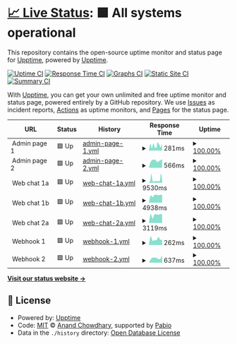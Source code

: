 # [📈 Live Status](https://upptime.github.io/upptime): <!--live status--> **🟩 All systems operational**

This repository contains the open-source uptime monitor and status page for [Upptime](https://upptime.js.org), powered by [Upptime](https://github.com/upptime/upptime).

[![Uptime CI](https://github.com/metabirds/service-monitor-1/workflows/Uptime%20CI/badge.svg)](https://github.com/metabirds/service-monitor-1/actions?query=workflow%3A%22Uptime+CI%22)
[![Response Time CI](https://github.com/metabirds/service-monitor-1/workflows/Response%20Time%20CI/badge.svg)](https://github.com/metabirds/service-monitor-1/actions?query=workflow%3A%22Response+Time+CI%22)
[![Graphs CI](https://github.com/metabirds/service-monitor-1/workflows/Graphs%20CI/badge.svg)](https://github.com/metabirds/service-monitor-1/actions?query=workflow%3A%22Graphs+CI%22)
[![Static Site CI](https://github.com/metabirds/service-monitor-1/workflows/Static%20Site%20CI/badge.svg)](https://github.com/metabirds/service-monitor-1/actions?query=workflow%3A%22Static+Site+CI%22)
[![Summary CI](https://github.com/metabirds/service-monitor-1/workflows/Summary%20CI/badge.svg)](https://github.com/metabirds/service-monitor-1/actions?query=workflow%3A%22Summary+CI%22)

With [Upptime](https://upptime.js.org), you can get your own unlimited and free uptime monitor and status page, powered entirely by a GitHub repository. We use [Issues](https://github.com/upptime/upptime/issues) as incident reports, [Actions](https://github.com/metabirds/service-monitor-1/actions) as uptime monitors, and [Pages](https://upptime.github.io/upptime) for the status page.

<!--start: status pages-->
<!-- This summary is generated by Upptime (https://github.com/upptime/upptime) -->
<!-- Do not edit this manually, your changes will be overwritten -->
<!-- prettier-ignore -->
| URL | Status | History | Response Time | Uptime |
| --- | ------ | ------- | ------------- | ------ |
| <img alt="" src="https://icons.duckduckgo.com/ip3/null.ico" height="13"> Admin page 1 | 🟩 Up | [admin-page-1.yml](https://github.com/metabirds/service-monitor-1/commits/HEAD/history/admin-page-1.yml) | <details><summary><img alt="Response time graph" src="./graphs/admin-page-1/response-time-week.png" height="20"> 281ms</summary><br><a href="https://status.botbird.biz/history/admin-page-1"><img alt="Response time 242" src="https://img.shields.io/endpoint?url=https%3A%2F%2Fraw.githubusercontent.com%2Fmetabirds%2Fservice-monitor-1%2FHEAD%2Fapi%2Fadmin-page-1%2Fresponse-time.json"></a><br><a href="https://status.botbird.biz/history/admin-page-1"><img alt="24-hour response time 360" src="https://img.shields.io/endpoint?url=https%3A%2F%2Fraw.githubusercontent.com%2Fmetabirds%2Fservice-monitor-1%2FHEAD%2Fapi%2Fadmin-page-1%2Fresponse-time-day.json"></a><br><a href="https://status.botbird.biz/history/admin-page-1"><img alt="7-day response time 281" src="https://img.shields.io/endpoint?url=https%3A%2F%2Fraw.githubusercontent.com%2Fmetabirds%2Fservice-monitor-1%2FHEAD%2Fapi%2Fadmin-page-1%2Fresponse-time-week.json"></a><br><a href="https://status.botbird.biz/history/admin-page-1"><img alt="30-day response time 264" src="https://img.shields.io/endpoint?url=https%3A%2F%2Fraw.githubusercontent.com%2Fmetabirds%2Fservice-monitor-1%2FHEAD%2Fapi%2Fadmin-page-1%2Fresponse-time-month.json"></a><br><a href="https://status.botbird.biz/history/admin-page-1"><img alt="1-year response time 242" src="https://img.shields.io/endpoint?url=https%3A%2F%2Fraw.githubusercontent.com%2Fmetabirds%2Fservice-monitor-1%2FHEAD%2Fapi%2Fadmin-page-1%2Fresponse-time-year.json"></a></details> | <details><summary><a href="https://status.botbird.biz/history/admin-page-1">100.00%</a></summary><a href="https://status.botbird.biz/history/admin-page-1"><img alt="All-time uptime 100.00%" src="https://img.shields.io/endpoint?url=https%3A%2F%2Fraw.githubusercontent.com%2Fmetabirds%2Fservice-monitor-1%2FHEAD%2Fapi%2Fadmin-page-1%2Fuptime.json"></a><br><a href="https://status.botbird.biz/history/admin-page-1"><img alt="24-hour uptime 100.00%" src="https://img.shields.io/endpoint?url=https%3A%2F%2Fraw.githubusercontent.com%2Fmetabirds%2Fservice-monitor-1%2FHEAD%2Fapi%2Fadmin-page-1%2Fuptime-day.json"></a><br><a href="https://status.botbird.biz/history/admin-page-1"><img alt="7-day uptime 100.00%" src="https://img.shields.io/endpoint?url=https%3A%2F%2Fraw.githubusercontent.com%2Fmetabirds%2Fservice-monitor-1%2FHEAD%2Fapi%2Fadmin-page-1%2Fuptime-week.json"></a><br><a href="https://status.botbird.biz/history/admin-page-1"><img alt="30-day uptime 100.00%" src="https://img.shields.io/endpoint?url=https%3A%2F%2Fraw.githubusercontent.com%2Fmetabirds%2Fservice-monitor-1%2FHEAD%2Fapi%2Fadmin-page-1%2Fuptime-month.json"></a><br><a href="https://status.botbird.biz/history/admin-page-1"><img alt="1-year uptime 100.00%" src="https://img.shields.io/endpoint?url=https%3A%2F%2Fraw.githubusercontent.com%2Fmetabirds%2Fservice-monitor-1%2FHEAD%2Fapi%2Fadmin-page-1%2Fuptime-year.json"></a></details>
| <img alt="" src="https://icons.duckduckgo.com/ip3/null.ico" height="13"> Admin page 2 | 🟩 Up | [admin-page-2.yml](https://github.com/metabirds/service-monitor-1/commits/HEAD/history/admin-page-2.yml) | <details><summary><img alt="Response time graph" src="./graphs/admin-page-2/response-time-week.png" height="20"> 566ms</summary><br><a href="https://status.botbird.biz/history/admin-page-2"><img alt="Response time 547" src="https://img.shields.io/endpoint?url=https%3A%2F%2Fraw.githubusercontent.com%2Fmetabirds%2Fservice-monitor-1%2FHEAD%2Fapi%2Fadmin-page-2%2Fresponse-time.json"></a><br><a href="https://status.botbird.biz/history/admin-page-2"><img alt="24-hour response time 680" src="https://img.shields.io/endpoint?url=https%3A%2F%2Fraw.githubusercontent.com%2Fmetabirds%2Fservice-monitor-1%2FHEAD%2Fapi%2Fadmin-page-2%2Fresponse-time-day.json"></a><br><a href="https://status.botbird.biz/history/admin-page-2"><img alt="7-day response time 566" src="https://img.shields.io/endpoint?url=https%3A%2F%2Fraw.githubusercontent.com%2Fmetabirds%2Fservice-monitor-1%2FHEAD%2Fapi%2Fadmin-page-2%2Fresponse-time-week.json"></a><br><a href="https://status.botbird.biz/history/admin-page-2"><img alt="30-day response time 526" src="https://img.shields.io/endpoint?url=https%3A%2F%2Fraw.githubusercontent.com%2Fmetabirds%2Fservice-monitor-1%2FHEAD%2Fapi%2Fadmin-page-2%2Fresponse-time-month.json"></a><br><a href="https://status.botbird.biz/history/admin-page-2"><img alt="1-year response time 547" src="https://img.shields.io/endpoint?url=https%3A%2F%2Fraw.githubusercontent.com%2Fmetabirds%2Fservice-monitor-1%2FHEAD%2Fapi%2Fadmin-page-2%2Fresponse-time-year.json"></a></details> | <details><summary><a href="https://status.botbird.biz/history/admin-page-2">100.00%</a></summary><a href="https://status.botbird.biz/history/admin-page-2"><img alt="All-time uptime 99.99%" src="https://img.shields.io/endpoint?url=https%3A%2F%2Fraw.githubusercontent.com%2Fmetabirds%2Fservice-monitor-1%2FHEAD%2Fapi%2Fadmin-page-2%2Fuptime.json"></a><br><a href="https://status.botbird.biz/history/admin-page-2"><img alt="24-hour uptime 100.00%" src="https://img.shields.io/endpoint?url=https%3A%2F%2Fraw.githubusercontent.com%2Fmetabirds%2Fservice-monitor-1%2FHEAD%2Fapi%2Fadmin-page-2%2Fuptime-day.json"></a><br><a href="https://status.botbird.biz/history/admin-page-2"><img alt="7-day uptime 100.00%" src="https://img.shields.io/endpoint?url=https%3A%2F%2Fraw.githubusercontent.com%2Fmetabirds%2Fservice-monitor-1%2FHEAD%2Fapi%2Fadmin-page-2%2Fuptime-week.json"></a><br><a href="https://status.botbird.biz/history/admin-page-2"><img alt="30-day uptime 100.00%" src="https://img.shields.io/endpoint?url=https%3A%2F%2Fraw.githubusercontent.com%2Fmetabirds%2Fservice-monitor-1%2FHEAD%2Fapi%2Fadmin-page-2%2Fuptime-month.json"></a><br><a href="https://status.botbird.biz/history/admin-page-2"><img alt="1-year uptime 99.99%" src="https://img.shields.io/endpoint?url=https%3A%2F%2Fraw.githubusercontent.com%2Fmetabirds%2Fservice-monitor-1%2FHEAD%2Fapi%2Fadmin-page-2%2Fuptime-year.json"></a></details>
| <img alt="" src="https://icons.duckduckgo.com/ip3/null.ico" height="13"> Web chat 1a | 🟩 Up | [web-chat-1a.yml](https://github.com/metabirds/service-monitor-1/commits/HEAD/history/web-chat-1a.yml) | <details><summary><img alt="Response time graph" src="./graphs/web-chat-1a/response-time-week.png" height="20"> 9530ms</summary><br><a href="https://status.botbird.biz/history/web-chat-1a"><img alt="Response time 5508" src="https://img.shields.io/endpoint?url=https%3A%2F%2Fraw.githubusercontent.com%2Fmetabirds%2Fservice-monitor-1%2FHEAD%2Fapi%2Fweb-chat-1a%2Fresponse-time.json"></a><br><a href="https://status.botbird.biz/history/web-chat-1a"><img alt="24-hour response time 13311" src="https://img.shields.io/endpoint?url=https%3A%2F%2Fraw.githubusercontent.com%2Fmetabirds%2Fservice-monitor-1%2FHEAD%2Fapi%2Fweb-chat-1a%2Fresponse-time-day.json"></a><br><a href="https://status.botbird.biz/history/web-chat-1a"><img alt="7-day response time 9530" src="https://img.shields.io/endpoint?url=https%3A%2F%2Fraw.githubusercontent.com%2Fmetabirds%2Fservice-monitor-1%2FHEAD%2Fapi%2Fweb-chat-1a%2Fresponse-time-week.json"></a><br><a href="https://status.botbird.biz/history/web-chat-1a"><img alt="30-day response time 6824" src="https://img.shields.io/endpoint?url=https%3A%2F%2Fraw.githubusercontent.com%2Fmetabirds%2Fservice-monitor-1%2FHEAD%2Fapi%2Fweb-chat-1a%2Fresponse-time-month.json"></a><br><a href="https://status.botbird.biz/history/web-chat-1a"><img alt="1-year response time 5508" src="https://img.shields.io/endpoint?url=https%3A%2F%2Fraw.githubusercontent.com%2Fmetabirds%2Fservice-monitor-1%2FHEAD%2Fapi%2Fweb-chat-1a%2Fresponse-time-year.json"></a></details> | <details><summary><a href="https://status.botbird.biz/history/web-chat-1a">100.00%</a></summary><a href="https://status.botbird.biz/history/web-chat-1a"><img alt="All-time uptime 99.76%" src="https://img.shields.io/endpoint?url=https%3A%2F%2Fraw.githubusercontent.com%2Fmetabirds%2Fservice-monitor-1%2FHEAD%2Fapi%2Fweb-chat-1a%2Fuptime.json"></a><br><a href="https://status.botbird.biz/history/web-chat-1a"><img alt="24-hour uptime 100.00%" src="https://img.shields.io/endpoint?url=https%3A%2F%2Fraw.githubusercontent.com%2Fmetabirds%2Fservice-monitor-1%2FHEAD%2Fapi%2Fweb-chat-1a%2Fuptime-day.json"></a><br><a href="https://status.botbird.biz/history/web-chat-1a"><img alt="7-day uptime 100.00%" src="https://img.shields.io/endpoint?url=https%3A%2F%2Fraw.githubusercontent.com%2Fmetabirds%2Fservice-monitor-1%2FHEAD%2Fapi%2Fweb-chat-1a%2Fuptime-week.json"></a><br><a href="https://status.botbird.biz/history/web-chat-1a"><img alt="30-day uptime 99.83%" src="https://img.shields.io/endpoint?url=https%3A%2F%2Fraw.githubusercontent.com%2Fmetabirds%2Fservice-monitor-1%2FHEAD%2Fapi%2Fweb-chat-1a%2Fuptime-month.json"></a><br><a href="https://status.botbird.biz/history/web-chat-1a"><img alt="1-year uptime 99.76%" src="https://img.shields.io/endpoint?url=https%3A%2F%2Fraw.githubusercontent.com%2Fmetabirds%2Fservice-monitor-1%2FHEAD%2Fapi%2Fweb-chat-1a%2Fuptime-year.json"></a></details>
| <img alt="" src="https://icons.duckduckgo.com/ip3/null.ico" height="13"> Web chat 1b | 🟩 Up | [web-chat-1b.yml](https://github.com/metabirds/service-monitor-1/commits/HEAD/history/web-chat-1b.yml) | <details><summary><img alt="Response time graph" src="./graphs/web-chat-1b/response-time-week.png" height="20"> 4938ms</summary><br><a href="https://status.botbird.biz/history/web-chat-1b"><img alt="Response time 4993" src="https://img.shields.io/endpoint?url=https%3A%2F%2Fraw.githubusercontent.com%2Fmetabirds%2Fservice-monitor-1%2FHEAD%2Fapi%2Fweb-chat-1b%2Fresponse-time.json"></a><br><a href="https://status.botbird.biz/history/web-chat-1b"><img alt="24-hour response time 5455" src="https://img.shields.io/endpoint?url=https%3A%2F%2Fraw.githubusercontent.com%2Fmetabirds%2Fservice-monitor-1%2FHEAD%2Fapi%2Fweb-chat-1b%2Fresponse-time-day.json"></a><br><a href="https://status.botbird.biz/history/web-chat-1b"><img alt="7-day response time 4938" src="https://img.shields.io/endpoint?url=https%3A%2F%2Fraw.githubusercontent.com%2Fmetabirds%2Fservice-monitor-1%2FHEAD%2Fapi%2Fweb-chat-1b%2Fresponse-time-week.json"></a><br><a href="https://status.botbird.biz/history/web-chat-1b"><img alt="30-day response time 5540" src="https://img.shields.io/endpoint?url=https%3A%2F%2Fraw.githubusercontent.com%2Fmetabirds%2Fservice-monitor-1%2FHEAD%2Fapi%2Fweb-chat-1b%2Fresponse-time-month.json"></a><br><a href="https://status.botbird.biz/history/web-chat-1b"><img alt="1-year response time 4993" src="https://img.shields.io/endpoint?url=https%3A%2F%2Fraw.githubusercontent.com%2Fmetabirds%2Fservice-monitor-1%2FHEAD%2Fapi%2Fweb-chat-1b%2Fresponse-time-year.json"></a></details> | <details><summary><a href="https://status.botbird.biz/history/web-chat-1b">100.00%</a></summary><a href="https://status.botbird.biz/history/web-chat-1b"><img alt="All-time uptime 99.76%" src="https://img.shields.io/endpoint?url=https%3A%2F%2Fraw.githubusercontent.com%2Fmetabirds%2Fservice-monitor-1%2FHEAD%2Fapi%2Fweb-chat-1b%2Fuptime.json"></a><br><a href="https://status.botbird.biz/history/web-chat-1b"><img alt="24-hour uptime 100.00%" src="https://img.shields.io/endpoint?url=https%3A%2F%2Fraw.githubusercontent.com%2Fmetabirds%2Fservice-monitor-1%2FHEAD%2Fapi%2Fweb-chat-1b%2Fuptime-day.json"></a><br><a href="https://status.botbird.biz/history/web-chat-1b"><img alt="7-day uptime 100.00%" src="https://img.shields.io/endpoint?url=https%3A%2F%2Fraw.githubusercontent.com%2Fmetabirds%2Fservice-monitor-1%2FHEAD%2Fapi%2Fweb-chat-1b%2Fuptime-week.json"></a><br><a href="https://status.botbird.biz/history/web-chat-1b"><img alt="30-day uptime 99.83%" src="https://img.shields.io/endpoint?url=https%3A%2F%2Fraw.githubusercontent.com%2Fmetabirds%2Fservice-monitor-1%2FHEAD%2Fapi%2Fweb-chat-1b%2Fuptime-month.json"></a><br><a href="https://status.botbird.biz/history/web-chat-1b"><img alt="1-year uptime 99.76%" src="https://img.shields.io/endpoint?url=https%3A%2F%2Fraw.githubusercontent.com%2Fmetabirds%2Fservice-monitor-1%2FHEAD%2Fapi%2Fweb-chat-1b%2Fuptime-year.json"></a></details>
| <img alt="" src="https://icons.duckduckgo.com/ip3/null.ico" height="13"> Web chat 2a | 🟩 Up | [web-chat-2a.yml](https://github.com/metabirds/service-monitor-1/commits/HEAD/history/web-chat-2a.yml) | <details><summary><img alt="Response time graph" src="./graphs/web-chat-2a/response-time-week.png" height="20"> 3119ms</summary><br><a href="https://status.botbird.biz/history/web-chat-2a"><img alt="Response time 3167" src="https://img.shields.io/endpoint?url=https%3A%2F%2Fraw.githubusercontent.com%2Fmetabirds%2Fservice-monitor-1%2FHEAD%2Fapi%2Fweb-chat-2a%2Fresponse-time.json"></a><br><a href="https://status.botbird.biz/history/web-chat-2a"><img alt="24-hour response time 3317" src="https://img.shields.io/endpoint?url=https%3A%2F%2Fraw.githubusercontent.com%2Fmetabirds%2Fservice-monitor-1%2FHEAD%2Fapi%2Fweb-chat-2a%2Fresponse-time-day.json"></a><br><a href="https://status.botbird.biz/history/web-chat-2a"><img alt="7-day response time 3119" src="https://img.shields.io/endpoint?url=https%3A%2F%2Fraw.githubusercontent.com%2Fmetabirds%2Fservice-monitor-1%2FHEAD%2Fapi%2Fweb-chat-2a%2Fresponse-time-week.json"></a><br><a href="https://status.botbird.biz/history/web-chat-2a"><img alt="30-day response time 2973" src="https://img.shields.io/endpoint?url=https%3A%2F%2Fraw.githubusercontent.com%2Fmetabirds%2Fservice-monitor-1%2FHEAD%2Fapi%2Fweb-chat-2a%2Fresponse-time-month.json"></a><br><a href="https://status.botbird.biz/history/web-chat-2a"><img alt="1-year response time 3167" src="https://img.shields.io/endpoint?url=https%3A%2F%2Fraw.githubusercontent.com%2Fmetabirds%2Fservice-monitor-1%2FHEAD%2Fapi%2Fweb-chat-2a%2Fresponse-time-year.json"></a></details> | <details><summary><a href="https://status.botbird.biz/history/web-chat-2a">100.00%</a></summary><a href="https://status.botbird.biz/history/web-chat-2a"><img alt="All-time uptime 100.00%" src="https://img.shields.io/endpoint?url=https%3A%2F%2Fraw.githubusercontent.com%2Fmetabirds%2Fservice-monitor-1%2FHEAD%2Fapi%2Fweb-chat-2a%2Fuptime.json"></a><br><a href="https://status.botbird.biz/history/web-chat-2a"><img alt="24-hour uptime 100.00%" src="https://img.shields.io/endpoint?url=https%3A%2F%2Fraw.githubusercontent.com%2Fmetabirds%2Fservice-monitor-1%2FHEAD%2Fapi%2Fweb-chat-2a%2Fuptime-day.json"></a><br><a href="https://status.botbird.biz/history/web-chat-2a"><img alt="7-day uptime 100.00%" src="https://img.shields.io/endpoint?url=https%3A%2F%2Fraw.githubusercontent.com%2Fmetabirds%2Fservice-monitor-1%2FHEAD%2Fapi%2Fweb-chat-2a%2Fuptime-week.json"></a><br><a href="https://status.botbird.biz/history/web-chat-2a"><img alt="30-day uptime 100.00%" src="https://img.shields.io/endpoint?url=https%3A%2F%2Fraw.githubusercontent.com%2Fmetabirds%2Fservice-monitor-1%2FHEAD%2Fapi%2Fweb-chat-2a%2Fuptime-month.json"></a><br><a href="https://status.botbird.biz/history/web-chat-2a"><img alt="1-year uptime 100.00%" src="https://img.shields.io/endpoint?url=https%3A%2F%2Fraw.githubusercontent.com%2Fmetabirds%2Fservice-monitor-1%2FHEAD%2Fapi%2Fweb-chat-2a%2Fuptime-year.json"></a></details>
| <img alt="" src="https://icons.duckduckgo.com/ip3/null.ico" height="13"> Webhook 1 | 🟩 Up | [webhook-1.yml](https://github.com/metabirds/service-monitor-1/commits/HEAD/history/webhook-1.yml) | <details><summary><img alt="Response time graph" src="./graphs/webhook-1/response-time-week.png" height="20"> 262ms</summary><br><a href="https://status.botbird.biz/history/webhook-1"><img alt="Response time 258" src="https://img.shields.io/endpoint?url=https%3A%2F%2Fraw.githubusercontent.com%2Fmetabirds%2Fservice-monitor-1%2FHEAD%2Fapi%2Fwebhook-1%2Fresponse-time.json"></a><br><a href="https://status.botbird.biz/history/webhook-1"><img alt="24-hour response time 242" src="https://img.shields.io/endpoint?url=https%3A%2F%2Fraw.githubusercontent.com%2Fmetabirds%2Fservice-monitor-1%2FHEAD%2Fapi%2Fwebhook-1%2Fresponse-time-day.json"></a><br><a href="https://status.botbird.biz/history/webhook-1"><img alt="7-day response time 262" src="https://img.shields.io/endpoint?url=https%3A%2F%2Fraw.githubusercontent.com%2Fmetabirds%2Fservice-monitor-1%2FHEAD%2Fapi%2Fwebhook-1%2Fresponse-time-week.json"></a><br><a href="https://status.botbird.biz/history/webhook-1"><img alt="30-day response time 287" src="https://img.shields.io/endpoint?url=https%3A%2F%2Fraw.githubusercontent.com%2Fmetabirds%2Fservice-monitor-1%2FHEAD%2Fapi%2Fwebhook-1%2Fresponse-time-month.json"></a><br><a href="https://status.botbird.biz/history/webhook-1"><img alt="1-year response time 258" src="https://img.shields.io/endpoint?url=https%3A%2F%2Fraw.githubusercontent.com%2Fmetabirds%2Fservice-monitor-1%2FHEAD%2Fapi%2Fwebhook-1%2Fresponse-time-year.json"></a></details> | <details><summary><a href="https://status.botbird.biz/history/webhook-1">100.00%</a></summary><a href="https://status.botbird.biz/history/webhook-1"><img alt="All-time uptime 99.99%" src="https://img.shields.io/endpoint?url=https%3A%2F%2Fraw.githubusercontent.com%2Fmetabirds%2Fservice-monitor-1%2FHEAD%2Fapi%2Fwebhook-1%2Fuptime.json"></a><br><a href="https://status.botbird.biz/history/webhook-1"><img alt="24-hour uptime 100.00%" src="https://img.shields.io/endpoint?url=https%3A%2F%2Fraw.githubusercontent.com%2Fmetabirds%2Fservice-monitor-1%2FHEAD%2Fapi%2Fwebhook-1%2Fuptime-day.json"></a><br><a href="https://status.botbird.biz/history/webhook-1"><img alt="7-day uptime 100.00%" src="https://img.shields.io/endpoint?url=https%3A%2F%2Fraw.githubusercontent.com%2Fmetabirds%2Fservice-monitor-1%2FHEAD%2Fapi%2Fwebhook-1%2Fuptime-week.json"></a><br><a href="https://status.botbird.biz/history/webhook-1"><img alt="30-day uptime 100.00%" src="https://img.shields.io/endpoint?url=https%3A%2F%2Fraw.githubusercontent.com%2Fmetabirds%2Fservice-monitor-1%2FHEAD%2Fapi%2Fwebhook-1%2Fuptime-month.json"></a><br><a href="https://status.botbird.biz/history/webhook-1"><img alt="1-year uptime 99.99%" src="https://img.shields.io/endpoint?url=https%3A%2F%2Fraw.githubusercontent.com%2Fmetabirds%2Fservice-monitor-1%2FHEAD%2Fapi%2Fwebhook-1%2Fuptime-year.json"></a></details>
| <img alt="" src="https://icons.duckduckgo.com/ip3/null.ico" height="13"> Webhook 2 | 🟩 Up | [webhook-2.yml](https://github.com/metabirds/service-monitor-1/commits/HEAD/history/webhook-2.yml) | <details><summary><img alt="Response time graph" src="./graphs/webhook-2/response-time-week.png" height="20"> 637ms</summary><br><a href="https://status.botbird.biz/history/webhook-2"><img alt="Response time 549" src="https://img.shields.io/endpoint?url=https%3A%2F%2Fraw.githubusercontent.com%2Fmetabirds%2Fservice-monitor-1%2FHEAD%2Fapi%2Fwebhook-2%2Fresponse-time.json"></a><br><a href="https://status.botbird.biz/history/webhook-2"><img alt="24-hour response time 1004" src="https://img.shields.io/endpoint?url=https%3A%2F%2Fraw.githubusercontent.com%2Fmetabirds%2Fservice-monitor-1%2FHEAD%2Fapi%2Fwebhook-2%2Fresponse-time-day.json"></a><br><a href="https://status.botbird.biz/history/webhook-2"><img alt="7-day response time 637" src="https://img.shields.io/endpoint?url=https%3A%2F%2Fraw.githubusercontent.com%2Fmetabirds%2Fservice-monitor-1%2FHEAD%2Fapi%2Fwebhook-2%2Fresponse-time-week.json"></a><br><a href="https://status.botbird.biz/history/webhook-2"><img alt="30-day response time 562" src="https://img.shields.io/endpoint?url=https%3A%2F%2Fraw.githubusercontent.com%2Fmetabirds%2Fservice-monitor-1%2FHEAD%2Fapi%2Fwebhook-2%2Fresponse-time-month.json"></a><br><a href="https://status.botbird.biz/history/webhook-2"><img alt="1-year response time 549" src="https://img.shields.io/endpoint?url=https%3A%2F%2Fraw.githubusercontent.com%2Fmetabirds%2Fservice-monitor-1%2FHEAD%2Fapi%2Fwebhook-2%2Fresponse-time-year.json"></a></details> | <details><summary><a href="https://status.botbird.biz/history/webhook-2">100.00%</a></summary><a href="https://status.botbird.biz/history/webhook-2"><img alt="All-time uptime 99.98%" src="https://img.shields.io/endpoint?url=https%3A%2F%2Fraw.githubusercontent.com%2Fmetabirds%2Fservice-monitor-1%2FHEAD%2Fapi%2Fwebhook-2%2Fuptime.json"></a><br><a href="https://status.botbird.biz/history/webhook-2"><img alt="24-hour uptime 100.00%" src="https://img.shields.io/endpoint?url=https%3A%2F%2Fraw.githubusercontent.com%2Fmetabirds%2Fservice-monitor-1%2FHEAD%2Fapi%2Fwebhook-2%2Fuptime-day.json"></a><br><a href="https://status.botbird.biz/history/webhook-2"><img alt="7-day uptime 100.00%" src="https://img.shields.io/endpoint?url=https%3A%2F%2Fraw.githubusercontent.com%2Fmetabirds%2Fservice-monitor-1%2FHEAD%2Fapi%2Fwebhook-2%2Fuptime-week.json"></a><br><a href="https://status.botbird.biz/history/webhook-2"><img alt="30-day uptime 100.00%" src="https://img.shields.io/endpoint?url=https%3A%2F%2Fraw.githubusercontent.com%2Fmetabirds%2Fservice-monitor-1%2FHEAD%2Fapi%2Fwebhook-2%2Fuptime-month.json"></a><br><a href="https://status.botbird.biz/history/webhook-2"><img alt="1-year uptime 99.98%" src="https://img.shields.io/endpoint?url=https%3A%2F%2Fraw.githubusercontent.com%2Fmetabirds%2Fservice-monitor-1%2FHEAD%2Fapi%2Fwebhook-2%2Fuptime-year.json"></a></details>

<!--end: status pages-->

[**Visit our status website →**](https://upptime.github.io/upptime)

## 📄 License

- Powered by: [Upptime](https://github.com/upptime/upptime)
- Code: [MIT](./LICENSE) © [Anand Chowdhary](https://anandchowdhary.com), supported by [Pabio](https://pabio.com)
- Data in the `./history` directory: [Open Database License](https://opendatacommons.org/licenses/odbl/1-0/)
